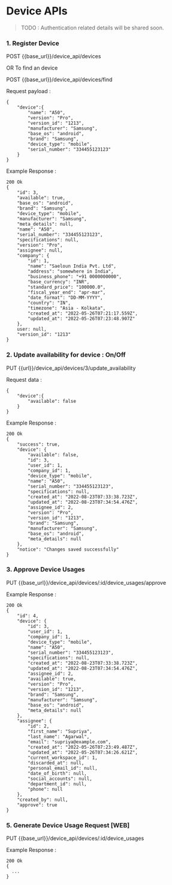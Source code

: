 # Device APIs

> TODO : Authentication related details will be shared soon.

### 1. Register Device

POST {{base_url}}/device_api/devices

OR To find an device 

POST {{base_url}}/device_api/devices/find

Request payload :
```
{
    "device":{
        "name": "A50",
        "version": "Pro",
        "version_id": "1213",
        "manufacturer": "Samsung",
        "base_os": "android",
        "brand": "Samsung",
        "device_type": "mobile",
        "serial_number": "334455123123"
    }
}

```

Example Response :
```
200 Ok
{
    "id": 3,
    "available": true,
    "base_os": "android",
    "brand": "Samsung",
    "device_type": "mobile",
    "manufacturer": "Samsung",
    "meta_details": null,
    "name": "A50",
    "serial_number": "334455123123",
    "specifications": null,
    "version": "Pro",
    "assignee": null,
    "company": {
        "id": 1,
        "name": "Saeloun India Pvt. Ltd",
        "address": "somewhere in India",
        "business_phone": "+91 0000000000",
        "base_currency": "INR",
        "standard_price": "100000.0",
        "fiscal_year_end": "apr-mar",
        "date_format": "DD-MM-YYYY",
        "country": "IN",
        "timezone": "Asia - Kolkata",
        "created_at": "2022-05-26T07:21:17.559Z",
        "updated_at": "2022-05-26T07:23:48.907Z"
    },
    user: null,
    "version_id": "1213"
}
```

### 2. Update availability for device : On/Off

PUT {{url}}/device_api/devices/3/update_availability

Request data :
```
{
    "device":{
        "available": false
    }
}
```

Example Response :
```
200 Ok
{
    "success": true,
    "device": {
        "available": false,
        "id": 3,
        "user_id": 1,
        "company_id": 1,
        "device_type": "mobile",
        "name": "A50",
        "serial_number": "334455123123",
        "specifications": null,
        "created_at": "2022-08-23T07:33:38.723Z",
        "updated_at": "2022-08-23T07:34:54.476Z",
        "assignee_id": 2,
        "version": "Pro",
        "version_id": "1213",
        "brand": "Samsung",
        "manufacturer": "Samsung",
        "base_os": "android",
        "meta_details": null
    },
    "notice": "Changes saved successfully"
}
```

### 3. Approve Device Usages

PUT {{base_url}}/device_api/devices/:id/device_usages/approve

Example Response :
```
200 Ok
{
    "id": 4,
    "device": {
        "id": 3,
        "user_id": 1,
        "company_id": 1,
        "device_type": "mobile",
        "name": "A50",
        "serial_number": "334455123123",
        "specifications": null,
        "created_at": "2022-08-23T07:33:38.723Z",
        "updated_at": "2022-08-23T07:34:54.476Z",
        "assignee_id": 2,
        "available": true,
        "version": "Pro",
        "version_id": "1213",
        "brand": "Samsung",
        "manufacturer": "Samsung",
        "base_os": "android",
        "meta_details": null
    },
    "assignee": {
        "id": 2,
        "first_name": "Supriya",
        "last_name": "Agarwal",
        "email": "supriya@example.com",
        "created_at": "2022-05-26T07:23:49.487Z",
        "updated_at": "2022-05-26T07:34:26.621Z",
        "current_workspace_id": 1,
        "discarded_at": null,
        "personal_email_id": null,
        "date_of_birth": null,
        "social_accounts": null,
        "department_id": null,
        "phone": null
    },
    "created_by": null,
    "approve": true
}
```

### 5. Generate Device Usage Request [WEB]

PUT {{base_url}}/device_api/devices/:id/device_usages

Example Response :
```
200 Ok
{
  ...
}
```
